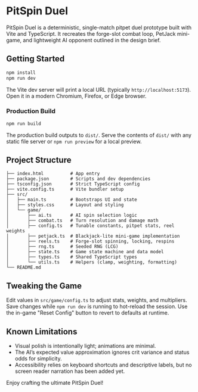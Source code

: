 # PitSpin Duel

PitSpin Duel is a deterministic, single-match pitpet duel prototype built with Vite and TypeScript. It recreates the forge-slot combat loop, PetJack mini-game, and lightweight AI opponent outlined in the design brief.

## Getting Started

```bash
npm install
npm run dev
```

The Vite dev server will print a local URL (typically `http://localhost:5173`). Open it in a modern Chromium, Firefox, or Edge browser.

### Production Build

```bash
npm run build
```

The production build outputs to `dist/`. Serve the contents of `dist/` with any static file server or `npm run preview` for a local preview.

## Project Structure

```
├── index.html          # App entry
├── package.json        # Scripts and dev dependencies
├── tsconfig.json       # Strict TypeScript config
├── vite.config.ts      # Vite bundler setup
├── src/
│   ├── main.ts         # Bootstraps UI and state
│   ├── styles.css      # Layout and styling
│   └── game/
│       ├── ai.ts       # AI spin selection logic
│       ├── combat.ts   # Turn resolution and damage math
│       ├── config.ts   # Tunable constants, pitpet stats, reel weights
│       ├── petjack.ts  # Blackjack-lite mini-game implementation
│       ├── reels.ts    # Forge-slot spinning, locking, respins
│       ├── rng.ts      # Seeded RNG (LCG)
│       ├── state.ts    # Game state machine and data model
│       ├── types.ts    # Shared TypeScript types
│       └── utils.ts    # Helpers (clamp, weighting, formatting)
└── README.md
```

## Tweaking the Game

Edit values in `src/game/config.ts` to adjust stats, weights, and multipliers. Save changes while `npm run dev` is running to hot-reload the session. Use the in-game "Reset Config" button to revert to defaults at runtime.

## Known Limitations

- Visual polish is intentionally light; animations are minimal.
- The AI’s expected value approximation ignores crit variance and status odds for simplicity.
- Accessibility relies on keyboard shortcuts and descriptive labels, but no screen reader narration has been added yet.

Enjoy crafting the ultimate PitSpin Duel!
